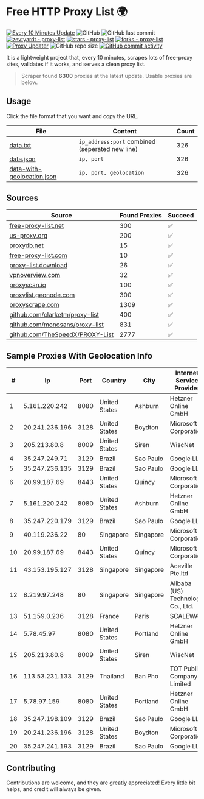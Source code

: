 
# Free HTTP Proxy List 🌍

[![Every 10 Minutes Update](https://github.com/mertguvencli/http-proxy-list/actions/workflows/main.yml/badge.svg?branch=main)](https://github.com/mertguvencli/http-proxy-list/actions/workflows/main.yml)
![GitHub](https://img.shields.io/github/license/mertguvencli/http-proxy-list)
![GitHub last commit](https://img.shields.io/github/last-commit/mertguvencli/http-proxy-list)
[![zevtyardt - proxy-list](https://img.shields.io/static/v1?label=zevtyardt&message=proxy-list&color=blue&logo=github)](https://github.com/zevtyardt/proxy-list "Go to GitHub repo")
[![stars - proxy-list](https://img.shields.io/github/stars/zevtyardt/proxy-list?style=social)](https://github.com/zevtyardt/proxy-list)
[![forks - proxy-list](https://img.shields.io/github/forks/zevtyardt/proxy-list?style=social)](https://github.com/zevtyardt/proxy-list)
[![Proxy Updater](https://github.com/zevtyardt/proxy-list/workflows/Proxy%20Updater/badge.svg)](https://github.com/zevtyardt/proxy-list/actions?query=workflow:"Proxy+Updater")
![GitHub repo size](https://img.shields.io/github/repo-size/zevtyardt/proxy-list)
[![GitHub commit activity](https://img.shields.io/github/commit-activity/m/zevtyardt/proxy-list?logo=commits)](https://github.com/zevtyardt/proxy-list/commits/main)

It is a lightweight project that, every 10 minutes, scrapes lots of free-proxy sites, validates if it works, and serves a clean proxy list.

> Scraper found **6300** proxies at the latest update. Usable proxies are below.

## Usage

Click the file format that you want and copy the URL.

|File|Content|Count|
|----|-------|-----|
|[data.txt](https://raw.githubusercontent.com/mertguvencli/http-proxy-list/main/proxy-list/data.txt)|`ip_address:port` combined (seperated new line)|326|
|[data.json](https://raw.githubusercontent.com/mertguvencli/http-proxy-list/main/proxy-list/data.json)|`ip, port`|326|
|[data-with-geolocation.json](https://raw.githubusercontent.com/mertguvencli/http-proxy-list/main/proxy-list/data-with-geolocation.json)|`ip, port, geolocation`|326|

## Sources

|Source|Found Proxies|Succeed|
|------|-------------|-------|
|[free-proxy-list.net](https://free-proxy-list.net)|300|✅|
|[us-proxy.org](https://www.us-proxy.org)|200|✅|
|[proxydb.net](http://proxydb.net)|15|✅|
|[free-proxy-list.com](https://free-proxy-list.com/?page=&port=&type%5B%5D=http&type%5B%5D=https&up_time=0&search=Search)|10|✅|
|[proxy-list.download](https://www.proxy-list.download/HTTP)|26|✅|
|[vpnoverview.com](https://vpnoverview.com/privacy/anonymous-browsing/free-proxy-servers)|32|✅|
|[proxyscan.io](https://www.proxyscan.io)|100|✅|
|[proxylist.geonode.com](https://proxylist.geonode.com/api/proxy-list?limit=300&page=1&sort_by=lastChecked&sort_type=desc&protocols=http,https)|300|✅|
|[proxyscrape.com](https://api.proxyscrape.com/v2/?request=displayproxies&protocol=http&timeout=10000&country=all&ssl=all&anonymity=all)|1309|✅|
|[github.com/clarketm/proxy-list](https://raw.githubusercontent.com/clarketm/proxy-list/master/proxy-list-raw.txt)|400|✅|
|[github.com/monosans/proxy-list](https://raw.githubusercontent.com/monosans/proxy-list/main/proxies/http.txt)|831|✅|
|[github.com/TheSpeedX/PROXY-List](https://raw.githubusercontent.com/TheSpeedX/PROXY-List/master/http.txt)|2777|✅|


## Sample Proxies With Geolocation Info

|#|Ip|Port|Country|City|Internet Service Provider|
|-|--|----|-------|----|-------------------------|
|1|5.161.220.242|8080|United States|Ashburn|Hetzner Online GmbH|
|2|20.241.236.196|3128|United States|Boydton|Microsoft Corporation|
|3|205.213.80.8|8009|United States|Siren|WiscNet|
|4|35.247.249.71|3129|Brazil|Sao Paulo|Google LLC|
|5|35.247.236.135|3129|Brazil|Sao Paulo|Google LLC|
|6|20.99.187.69|8443|United States|Quincy|Microsoft Corporation|
|7|5.161.220.242|8080|United States|Ashburn|Hetzner Online GmbH|
|8|35.247.220.179|3129|Brazil|Sao Paulo|Google LLC|
|9|40.119.236.22|80|Singapore|Singapore|Microsoft Corporation|
|10|20.99.187.69|8443|United States|Quincy|Microsoft Corporation|
|11|43.153.195.127|3128|Singapore|Singapore|Aceville Pte.ltd|
|12|8.219.97.248|80|Singapore|Singapore|Alibaba (US) Technology Co., Ltd.|
|13|51.159.0.236|3128|France|Paris|SCALEWAY|
|14|5.78.45.97|8080|United States|Portland|Hetzner Online GmbH|
|15|205.213.80.8|8009|United States|Siren|WiscNet|
|16|113.53.231.133|3129|Thailand|Ban Pho|TOT Public Company Limited|
|17|5.78.97.159|8080|United States|Portland|Hetzner Online GmbH|
|18|35.247.198.109|3129|Brazil|Sao Paulo|Google LLC|
|19|20.241.236.196|3128|United States|Boydton|Microsoft Corporation|
|20|35.247.241.193|3129|Brazil|Sao Paulo|Google LLC|



## Contributing

Contributions are welcome, and they are greatly appreciated! Every
little bit helps, and credit will always be given.

